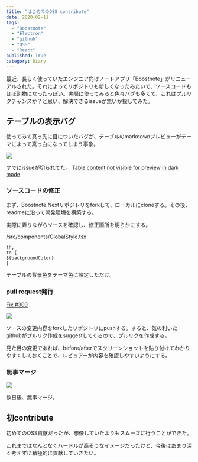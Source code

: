 ```yaml
---
title: "はじめてのOSS contribute"
date: 2020-02-11
tags:
  - "Boostnote"
  - "Electron"
  - "github"
  - "OSS"
  - "React"
published: True
category: Diary
---
```

最近、長らく使っていたエンジニア向けノートアプリ「Boostnote」がリニューアルされた。それによってリポジトリも新しくなったみたいで、ソースコードもほぼ別物になったっぽい。実際に使ってみると色々バグも多くて、これはプルリクチャンスか？と思い、解決できるissueが無いか探してみた。

<!--more-->

## テーブルの表示バグ

使ってみて真っ先に目についたバグが、テーブルのmarkdownプレビューがテーマによって真っ白になってしまう事象。 

![](../../../../gridsome-theme/src/assets/images/old/wordpress/Boost-Note-2020-02-11-15-19-15-800x242.png)

すでにissueが切られてた。 [Table content not visible for preview in dark mode][1] 

### ソースコードの修正

まず、Boostnote.Nextリポジトリをforkして、ローカルにcloneする。その後、readmeに沿って開発環境を構築する。 

実際に弄りながらソースを確認し、修正箇所を明らかにする。 

/src/components/GlobalStyle.tsx 

```tsx
th,
td {
${backgroundColor}
}
```

テーブルの背景色をテーマ色に設定しただけ。 

### pull request発行

[Fix #309][2] 

![](../../../../gridsome-theme/src/assets/images/old/wordpress/344879805f2187a5b657a81dd32075f8-800x655.png)

ソースの変更内容をforkしたリポジトリにpushする。すると、気の利いたgithubがプルリク作成をsuggestしてくるので、プルリクを作成する。 

見た目の変更であれば、before/afterでスクリーンショットを貼り付けてわかりやすくしておくことで、レビュアーが内容を確認しやすいようにする。 

### 無事マージ

![](../../../../gridsome-theme/src/assets/images/old/wordpress/168a11baad877ef2337bc9050df2c93d-800x223.png)

数日後、無事マージ。 

## 初contribute

初めてのOSS貢献だったが、想像していたよりもスムーズに行うことができた。 

これまではなんとなくハードルが高そうなイメージだったけど、今後はあまり深く考えずに積極的に貢献していきたい。

 [1]: https://github.com/BoostIO/BoostNote.next/issues/309
 [2]: https://github.com/BoostIO/BoostNote.next/pull/317
